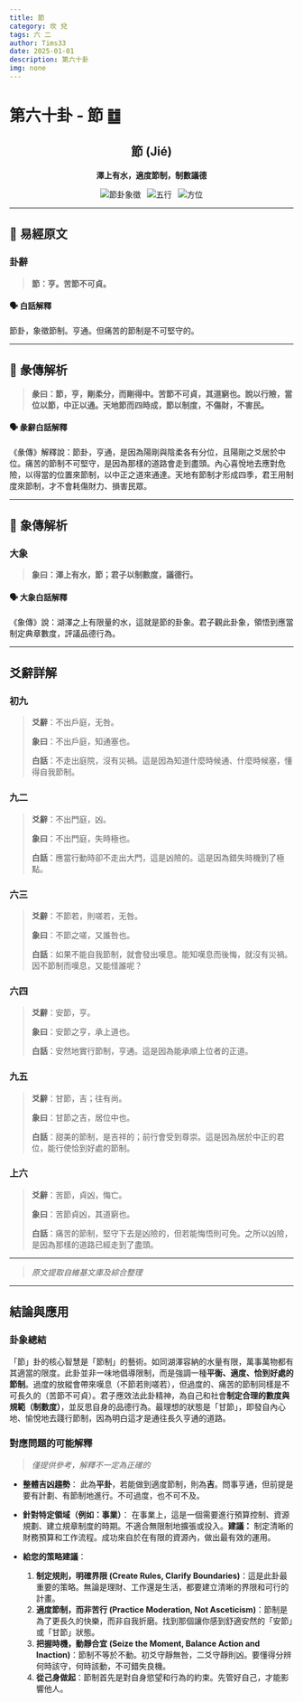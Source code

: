 ```yaml
---
title: 節
category: 坎 兌
tags: 六 二
author: Tims33
date: 2025-01-01
description: 第六十卦
img: none
---
```


# 第六十卦 - 節 ䷻

<div align="center">

## 節 (Jié)
**澤上有水，適度節制，制數議德**

</div>

<div align="center">

![節卦象徵](https://img.shields.io/badge/卦象-節-gray?style=for-the-badge)&ensp;
![五行](https://img.shields.io/badge/五行-上水下金-blue?style=for-the-badge)&ensp;
![方位](https://img.shields.io/badge/方位-北｜西-lightblue?style=for-the-badge)

</div>

---

## 📜 易經原文

### 卦辭

> **節：亨。苦節不可貞。**

#### 🗣️ 白話解釋
節卦，象徵節制。亨通。但痛苦的節制是不可堅守的。

---

## 📖 彖傳解析

> **彖曰：節，亨，剛柔分，而剛得中。苦節不可貞，其道窮也。說以行險，當位以節，中正以通。天地節而四時成，節以制度，不傷財，不害民。**

#### 🗣️ 彖辭白話解釋
《彖傳》解釋說：節卦，亨通，是因為陽剛與陰柔各有分位，且陽剛之爻居於中位。痛苦的節制不可堅守，是因為那樣的道路會走到盡頭。內心喜悅地去應對危險，以得當的位置來節制，以中正之道來通達。天地有節制才形成四季，君王用制度來節制，才不會耗傷財力、損害民眾。

---

## 🎯 象傳解析

### 大象

> **象曰：澤上有水，節；君子以制數度，議德行。**

#### 🗣️ 大象白話解釋
《象傳》說：湖澤之上有限量的水，這就是節的卦象。君子觀此卦象，領悟到應當制定典章數度，評議品德行為。

---

## 爻辭詳解

### 初九

> **爻辭**：不出戶庭，无咎。
>
> **象曰**：不出戶庭，知通塞也。
>
> **白話**：不走出庭院，沒有災禍。這是因為知道什麼時候通、什麼時候塞，懂得自我節制。

### 九二

> **爻辭**：不出門庭，凶。
>
> **象曰**：不出門庭，失時極也。
>
> **白話**：應當行動時卻不走出大門，這是凶險的。這是因為錯失時機到了極點。

### 六三

> **爻辭**：不節若，則嗟若，无咎。
>
> **象曰**：不節之嗟，又誰咎也。
>
> **白話**：如果不能自我節制，就會發出嘆息。能知嘆息而後悔，就沒有災禍。因不節制而嘆息，又能怪誰呢？

### 六四

> **爻辭**：安節，亨。
>
> **象曰**：安節之亨，承上道也。
>
> **白話**：安然地實行節制，亨通。這是因為能承順上位者的正道。

### 九五

> **爻辭**：甘節，吉；往有尚。
>
> **象曰**：甘節之吉，居位中也。
>
> **白話**：甜美的節制，是吉祥的；前行會受到尊崇。這是因為居於中正的君位，能行使恰到好處的節制。

### 上六

> **爻辭**：苦節，貞凶，悔亡。
>
> **象曰**：苦節貞凶，其道窮也。
>
> **白話**：痛苦的節制，堅守下去是凶險的，但若能悔悟則可免。之所以凶險，是因為那樣的道路已經走到了盡頭。

---
> *原文提取自維基文庫及綜合整理*
---

## 結論與應用

### 卦象總結
「節」卦的核心智慧是「節制」的藝術。如同湖澤容納的水量有限，萬事萬物都有其適當的限度。此卦並非一味地倡導限制，而是強調一種**平衡、適度、恰到好處的節制**。過度的放縱會帶來嘆息（不節若則嗟若），但過度的、痛苦的節制同樣是不可長久的（苦節不可貞）。君子應效法此卦精神，為自己和社會**制定合理的數度與規範（制數度）**，並反思自身的品德行為。最理想的狀態是「甘節」，即發自內心地、愉悅地去踐行節制，因為明白這才是通往長久亨通的道路。

### 對應問題的可能解釋
> *僅提供參考，解釋不一定為正確的*

* **整體吉凶趨勢**：
    此為**平卦**，若能做到適度節制，則為**吉**。問事亨通，但前提是要有計劃、有節制地進行。不可過度，也不可不及。

* **針對特定領域（例如：事業）**：
    在事業上，這是一個需要進行預算控制、資源規劃、建立規章制度的時期。不適合無限制地擴張或投入。**建議：** 制定清晰的財務預算和工作流程。成功來自於在有限的資源內，做出最有效的運用。

* **給您的策略建議**：
    1.  **制定規則，明確界限 (Create Rules, Clarify Boundaries)**：這是此卦最重要的策略。無論是理財、工作還是生活，都要建立清晰的界限和可行的計畫。
    2.  **適度節制，而非苦行 (Practice Moderation, Not Asceticism)**：節制是為了更長久的快樂，而非自我折磨。找到那個讓你感到舒適安然的「安節」或「甘節」狀態。
    3.  **把握時機，動靜合宜 (Seize the Moment, Balance Action and Inaction)**：節制不等於不動。初爻守靜無咎，二爻守靜則凶。要懂得分辨何時該守，何時該動，不可錯失良機。
    4.  **從己身做起**：節制首先是對自身慾望和行為的約束。先管好自己，才能影響他人。